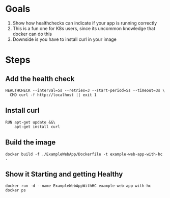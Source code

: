 # Goals
1) Show how healthchecks can indicate if your app is running correctly
2) This is a fun one for K8s users, since its uncommon knowledge that docker can do this
3) Downside is you have to install curl in your image

# Steps

## Add the health check
```
HEALTHCHECK --interval=5s --retries=3 --start-period=5s --timeout=3s \
  CMD curl -f http://localhost || exit 1
```

## Install curl
```
RUN apt-get update &&\
    apt-get install curl
```


## Build the image
```
docker build -f ./ExampleWebApp/Dockerfile -t example-web-app-with-hc .
```

## Show it Starting and getting Healthy
```
docker run -d --name ExampleWebAppWithHC example-web-app-with-hc
docker ps
```